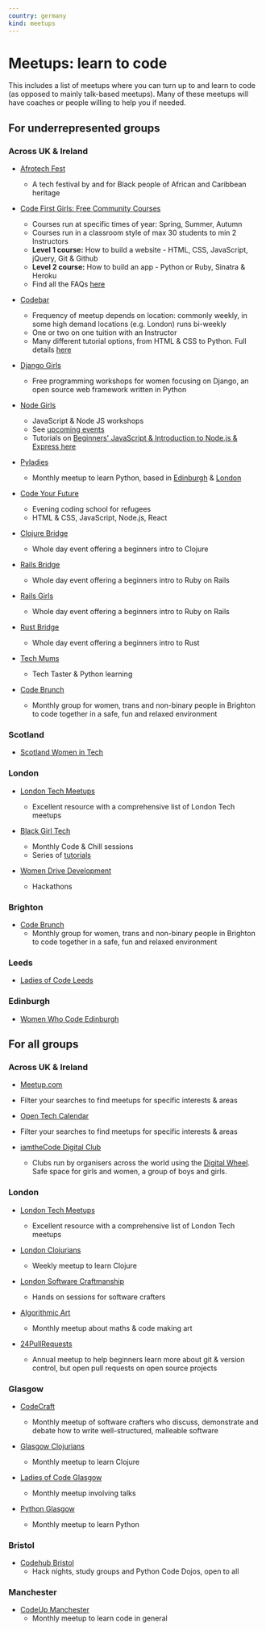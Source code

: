 ```yaml
---
country: germany 
kind: meetups
---
```


# Meetups: learn to code

This includes a list of meetups where you can turn up to and learn to code (as opposed to mainly talk-based meetups). 
Many of these meetups will have coaches or people willing to help you if needed.

## For underrepresented groups

### Across UK & Ireland

* [Afrotech Fest](https://www.afrotechfest.co.uk/)
   * A tech festival by and for Black people of African and Caribbean heritage

* [Code First Girls: Free Community Courses](https://www.codefirstgirls.org.uk/free-community-courses.html)
    * Courses run at specific times of year: Spring, Summer, Autumn
    * Courses run in a classroom style of max 30 students to min 2 Instructors    
    * **Level 1 course:** How to build a website - HTML, CSS, JavaScript, jQuery, Git & Github
    * **Level 2 course:** How to build an app - Python or Ruby, Sinatra & Heroku
    * Find all the FAQs [here](https://www.codefirstgirls.org.uk/community-course-faqs.html)

* [Codebar](https://codebar.io/)
    * Frequency of meetup depends on location: commonly weekly, in some high demand locations (e.g. London) runs bi-weekly
    * One or two on one tuition with an Instructor
    * Many different tutorial options, from HTML & CSS to Python. Full details [here](http://tutorials.codebar.io/)
    
* [Django Girls](https://djangogirls.org/events/)
    * Free programming workshops for women focusing on Django, an open source web framework written in Python

* [Node Girls](https://nodegirls.com/)
    * JavaScript & Node JS workshops
    * See [upcoming events](https://nodegirls.com/events.html)
    * Tutorials on [Beginners' JavaScript & Introduction to Node.js & Express here](https://nodegirls.com/resources.html)

* [Pyladies](http://www.pyladies.com/)
    * Monthly meetup to learn Python, based in [Edinburgh](https://www.meetup.com/PyLadiesEdinburgh/) & [London](https://www.meetup.com/pyladieslondon/)

* [Code Your Future](https://codeyourfuture.io/)
    * Evening coding school for refugees
    * HTML & CSS, JavaScript, Node.js, React

* [Clojure Bridge](https://clojurebridge.org/)
    * Whole day event offering a beginners intro to Clojure

* [Rails Bridge](http://railsbridge.org/)
    * Whole day event offering a beginners intro to Ruby on Rails

* [Rails Girls](http://railsgirls.com/)
    * Whole day event offering a beginners intro to Ruby on Rails

* [Rust Bridge]( https://rustbridge.github.io/)
    * Whole day event offering a beginners intro to Rust

* [Tech Mums](http://techmums.co/)
    * Tech Taster & Python learning
    
* [Code Brunch](https://www.facebook.com/groups/206177746699309/)
    * Monthly group for women, trans and non-binary people in Brighton to code together in a safe, fun and relaxed environment

### Scotland

* [Scotland Women in Tech](https://twitter.com/Scot_WIT)

### London

* [London Tech Meetups](http://londontechmeetups.com/#underrepresented)
    * Excellent resource with a comprehensive list of London Tech meetups

* [Black Girl Tech](https://home.blackgirl.tech/)
    * Monthly Code & Chill sessions
    * Series of [tutorials](https://home.blackgirl.tech/)

 * [Women Drive Development](http://womendrivendev.org)
    *  Hackathons
    
 ### Brighton
 
 * [Code Brunch](https://www.facebook.com/groups/206177746699309/)
    * Monthly group for women, trans and non-binary people in Brighton to code together in a safe, fun and relaxed environment
 
 ### Leeds

* [Ladies of Code Leeds](https://www.meetup.com/Ladies-of-Code-Leeds/)


### Edinburgh
* [Women Who Code Edinburgh](https://www.meetup.com/Women-Who-Code-Edinburgh/)

## For all groups

### Across UK & Ireland

* [Meetup.com](http://meetup.com/)
 * Filter your searches to find meetups for specific interests & areas

* [Open Tech Calendar](https://opentechcalendar.co.uk/event)
 * Filter your searches to find meetups for specific interests & areas

* [iamtheCode Digital Club](http://www.iamthecode.org/)
   * Clubs run by organisers across the world using the [Digital Wheel](http://www.iamthecode.org/digital-wheel/). Safe space for girls and women, a group of boys and girls.


### London

* [London Tech Meetups](http://londontechmeetups.com/)
    * Excellent resource with a comprehensive list of London Tech meetups

* [London Clojurians](https://www.meetup.com/London-Clojurians/)
    * Weekly meetup to learn Clojure  

* [London Software Craftmanship](https://www.meetup.com/london-software-craftsmanship/)
    * Hands on sessions for software crafters

* [Algorithmic Art](https://www.meetup.com/Algorithmic-Art/)
    * Monthly meetup about maths & code making art

* [24PullRequests](https://24pullrequests.com/dashboard)
    * Annual meetup to help beginners learn more about git & version control, but open pull requests on open source projects

### Glasgow

* [CodeCraft](https://www.codecraftuk.org/)
  * Monthly meetup of software crafters who discuss, demonstrate and debate how to write well-structured, malleable software  

* [Glasgow Clojurians](https://www.meetup.com/Glasgow-Software-Development-Meetup/)
  * Monthly meetup to learn Clojure

* [Ladies of Code Glasgow](https://www.meetup.com/Ladies-of-Code-Glasgow/)
  * Monthly meetup involving talks  

* [Python Glasgow](https://www.meetup.com/Python-Glasgow/)
  * Monthly meetup to learn Python  

 ### Bristol

* [Codehub Bristol](https://www.meetup.com/codehub-bristol/)
   * Hack nights, study groups and Python Code Dojos, open to all
   
### Manchester

* [CodeUp Manchester](https://www.meetup.com/CodeUpManchester/)
   * Monthly meetup to learn code in general
   
